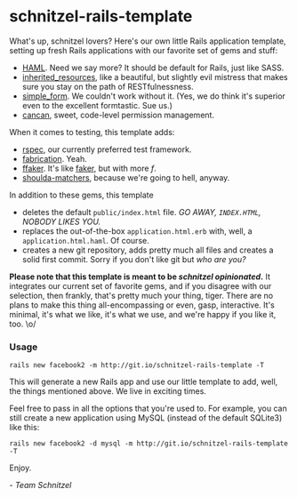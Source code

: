 # schnitzel-rails-template

What's up, schnitzel lovers? Here's our own little Rails application
template, setting up fresh Rails applications with our favorite set
of gems and stuff:

* [HAML](https://github.com/nex3/haml). Need we say more? It should be default for Rails, just like SASS.
* [inherited_resources](https://github.com/josevalim/inherited_resources), like a beautiful, but slightly evil mistress that makes sure you stay on the path of RESTfulnessness.
* [simple_form](https://github.com/plataformatec/simple_form). We couldn't work without it. (Yes, we do think it's superior even to the excellent formtastic. Sue us.)
* [cancan](https://github.com/ryanb/cancan), sweet, code-level permission management.

When it comes to testing, this template adds:

* [rspec](https://github.com/rspec/rspec-rails), our currently preferred test framework.
* [fabrication](http://fabricationgem.org/). Yeah.
* [ffaker](https://github.com/EmmanuelOga/ffaker). It's like [faker](http://faker.rubyforge.org/), but with more _f_.
* [shoulda-matchers](https://github.com/thoughtbot/shoulda-matchers), because we're going to hell, anyway.

In addition to these gems, this template

* deletes the default `public/index.html` file. _GO AWAY, `INDEX.HTML`, NOBODY LIKES YOU._
* replaces the out-of-the-box `application.html.erb` with, well, a `application.html.haml`. Of course.
* creates a new git repository, adds pretty much all files and creates a solid first commit. Sorry if you don't like git but _who are you?_

**Please note that this template is meant to be _schnitzel opinionated_.** It integrates our current set of favorite gems, and if you disagree with our selection, then frankly, that's pretty much your thing, tiger. There are no plans to make this thing all-encompassing or even, gasp, interactive. It's minimal, it's what we like, it's what we use, and we're happy if you like it, too. \o/

### Usage

    rails new facebook2 -m http://git.io/schnitzel-rails-template -T

This will generate a new Rails app and use our little template
to add, well, the things mentioned above. We live in exciting times.

Feel free to pass in all the options that you're used to. For example, you can
still create a new application using MySQL (instead of the default SQLite3) like this:

    rails new facebook2 -d mysql -m http://git.io/schnitzel-rails-template -T

Enjoy.

_- Team Schnitzel_